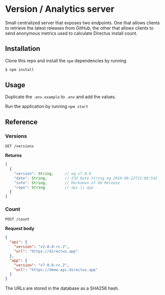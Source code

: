 # Version / Analytics server

Small centralized server that exposes two endpoints. One that allows clients to retrieve the latest releases from GitHub, the other that allows clients to send anonymous metrics used to calculate Directus install count.

## Installation

Clone this repo and install the `npm` dependencies by running

```bash
$ npm install
```

## Usage

Duplicate the `.env.example` to `.env` and add the values.

Run the application by running `npm start`

## Reference

### Versions

```http
GET /versions
```

**Returns**  
```js
[
  {
    "version": String,     // eg v7.0.0
    "date": String,        // ISO Date String eg 2018-08-22T22:08:54Z
    "info": String,        // Markdown of GH Release
    "repo": String         // api || app
  }
]
```

### Count

```http
POST /count
```

**Request body**  
```json
{
  "api": {
    "version": "v2.0.0-rc.2",
    "url": "https://directus.app"
  },
  "app": {
    "version": "v7.0.0-rc.2",
    "url": "https://demo-api.directus.app"
  }
}
```

The URLs are stored in the database as a SHA256 hash.
